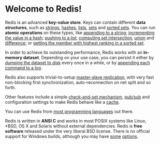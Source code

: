 Welcome to Redis!
=================

Redis is an advanced **key-value store**. Keys can contain different
**data structures**, such as [strings](/topics/data-types#strings),
[hashes](/topics/data-types#hashes),
[lists](/topics/data-types#lists), [sets](/topics/data-types#sets) and
[sorted sets](/topics/data-types#sorted-sets). You can run **atomic operations**
on these types, like [appending to a string](/commands/append);
[incrementing the value in a hash](/commands/hincrby); [pushing to a
list](/commands/lpush); [computing set intersection](/commands/sinter),
[union](/commands/sunion) and [difference](/commands/sdiff);
or [getting the member with highest ranking in a sorted
set](/commands/zrangebyscore).

In order to achieve its outstanding performance, Redis works with an
**in-memory dataset**. Depending on your use case, you can persist it either
by [dumping the dataset to disk](/topics/persistence#snapshotting)
every once in a while, or by [appending each command to a
log](/topics/persistence#append-only-file).

Redis also supports trivial-to-setup [master-slave
replication](/topics/replication), with very fast non-blocking first
synchronization, auto-reconnection on net split and so forth.

Other features include a simple [check-and-set
mechanism](/topics/transactions), [pub/sub](/topics/pubsub)
and configuration settings to make Redis behave like a
[cache](/topics/cache).

You can use Redis from [most programming languages](/clients) out there. 

Redis is written in **ANSI C** and works in most POSIX systems like Linux,
\*BSD, OS X and Solaris without external dependencies. Redis is **free
software** released under the very liberal BSD license. There
is no official support for Windows builds, although you may
have [some](http://code.google.com/p/redis/issues/detail?id=34)
[options](https://github.com/dmajkic/redis).
